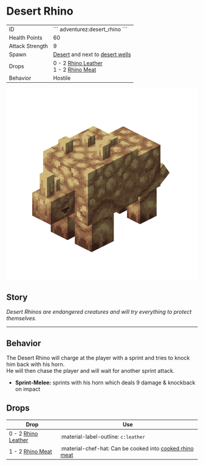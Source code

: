 # Desert Rhino
<div class="combi">
<div class="divthing">
<table class="tablething">
    <tbody>
        <tr>
            <td class="first-column">ID</td>
            <td class="second-column">
            ```
            adventurez:desert_rhino
            ```
            </td>
        </tr>
        <tr id="linear-top">
            <td class="first-column">Health Points</td>
            <td class="second-column">60</td>
        </tr>
        <tr id="linear-top">
            <td class="first-column">Attack Strength</td>
            <td class="second-column">9</td>
        </tr>
        <tr id="linear-top">
            <td class="first-column">Spawn</td>
            <td class="second-column"><a href="https://minecraft.fandom.com/wiki/Desert" target="_blank">Desert</a> and next to <a href="../../Structures/Desert_Well/">desert wells</a></td>
        </tr>
        <tr id="linear-top">
            <td class="first-column">Drops</td>
            <td class="second-column">0 - 2 <a href="../../Items/Rhino_Leather/">Rhino Leather</a><br>1 - 2 <a href="../../Items/Rhino_Meat/">Rhino Meat</a></td>
        </tr>
        <tr id="linear-top">
            <td class="first-column">Behavior</td>
            <td class="second-column">Hostile</td>
        </tr>
    </tbody>
</table>
</div>
<div class="div-img-center">
<img src="../../../../assets/adventurez/entities/desert_rhino.png" loading="lazy" />
</div>
</div>

## Story

*Desert Rhinos are endangered creatures and will try everything to protect themselves.*

---

## Behavior

The Desert Rhino will charge at the player with a sprint and tries to knock him back with his horn.  
He will then chase the player and will wait for another sprint attack.

* **Sprint-Melee:** sprints with his horn which deals 9 damage & knockback on impact

## Drops
| Drop | Use |
| --- | --- |
| 0 - 2 <a href="../../Items/Rhino_Leather/">Rhino Leather</a> | :material-label-outline: `c:leather` |
| 1 - 2 <a href="../../Items/Rhino_Meat/">Rhino Meat</a> | :material-chef-hat: Can be cooked into <a href="../../Items/Cooked_Rhino_Meat/">cooked rhino meat</a> |
